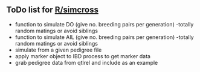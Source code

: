 
## ToDo list for [R/simcross](http://github.com/kbroman/simcross)

- function to simulate DO (give no. breeding pairs per generation)
    -totally random matings or avoid siblings
- function to simulate AIL (give no. breeding pairs per generation)
    -totally random matings or avoid siblings
- simulate from a given pedigree file
- apply marker object to IBD process to get marker data
- grab pedigree data from qtlrel and include as an example
